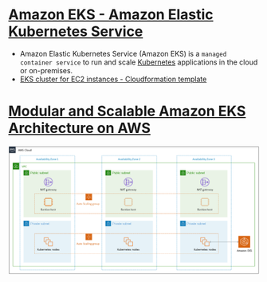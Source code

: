 
# [Amazon EKS - Amazon Elastic Kubernetes Service](https://aws.amazon.com/eks/)
- Amazon Elastic Kubernetes Service (Amazon EKS) is a `managed container service` to run and scale [Kubernetes](../../1_HLDDesignComponents/6_DevOps/Kubernates.md) applications in the cloud or on-premises.
- [EKS cluster for EC2 instances - Cloudformation template](/CloudFormation/templates/EKS_ECS.yml)

# [Modular and Scalable Amazon EKS Architecture on AWS](https://aws.amazon.com/quickstart/architecture/amazon-eks/)

![img.png](assests/eks_architecture.png)
